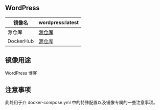 ## WordPress

| 镜像名       | wordpress:latest             |
|-----------|------------------------------|
| 源仓库       | [源仓库](https://github.com)    |
| DockerHub | [源仓库](https://dockerhub.com) |

## 镜像用途

WordPress 博客

## 注意事项

此处用于介 docker-compose.yml 中的特殊配置以及镜像专属的一些注意事项。
